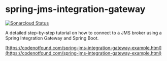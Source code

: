 # spring-jms-integration-gateway

[![Sonarcloud Status](https://sonarcloud.io/api/project_badges/measure?project=com.codenotfound%3Aspring-jms-integration-gateway&metric=alert_status)](https://sonarcloud.io/dashboard?id=com.codenotfound%3Aspring-jms-integration-gateway)

A detailed step-by-step tutorial on how to connect to a JMS broker using a Spring Integration Gateway and Spring Boot.

[https://codenotfound.com/spring-jms-integration-gateway-example.html](https://codenotfound.com/spring-jms-integration-gateway-example.html)
